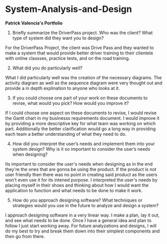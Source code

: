 # System-Analysis-and-Design
**Patrick Valencia's Portfolio**

1) Briefly summarize the DriverPass project. Who was the client? What type of system did they want you to design?

For the DriverPass Project, the client was Drive Pass and they wanted to make a system that would provide better driver training to their clientele with online classses, practice tests, and on the road training. 

2) What did you do particularly well?

What I did particularly well was the creation of the necessary diagrams. The activity diagram as well as the sequence diagram were very thought out and provide a in depth explination to anyone who looks at it.

3) If you could choose one part of your work on these documents to revise, what would you pick? How would you improve it?

If I could choose one aspect on these documents to revise, I would revise the Gantt chart in my businesss requirements document. I would improve it by providing a more descriptive key for what team was working on which part. Additionally the better clarification would go a long way in providing each team a better understanding of what they need to do.

4) How did you interpret the user’s needs and implement them into your system design? Why is it so important to consider the user’s needs when designing?

Its important to consider the user's needs when designing as in the end they're the ones that are gonna be using the product. If the product is not user friendly then there was no point in creating said product as the users won't even use it for its intened purpose. I interpreted the user's needs by placing myself in their shoes and thinking about how I would want the application to function and what needs to be done to make it work.

5) How do you approach designing software? What techniques or strategies would you use in the future to analyze and design a system?

I approach designing software in a very linear way. I make a plan, lay it out, and see what needs to be done. Once I have a general idea and plan to follow I just start working away. For future analyzations and designs, I will do my best to try and break them down into their simplest components and then go from there.
